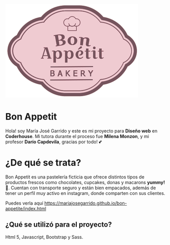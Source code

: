 ![enter image description here](/assets/img/bonappetit.png)
# Bon Appetit

Hola! soy María José Garrido y este es mi proyecto para **Diseño web** en **Coderhouse**. Mi tutora durante el proceso fue **Milena Monzon**, y mi profesor **Darío Capdevila**, gracias por todo! 💕

# ¿De qué se trata?

Bon Appetit es una pastelería ficticia que ofrece distintos tipos de productos frescos como chocolates, cupcakes, donas y macarons **yummy! 🤤**.  Cuentan con transporte seguro y están bien empacados, además de tener un perfil muy activo en instagram, donde comparten con sus clientes.

Puedes verla aquí https://mariajosegarrido.github.io/bon-appetite/index.html

## ¿Qué se utilizó para el proyecto?

Html 5, Javascript, Bootstrap y Sass.
## 
